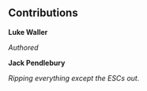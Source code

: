 
## Contributions
**Luke Waller**

*Authored*

**Jack Pendlebury**

*Ripping everything except the ESCs out.*

